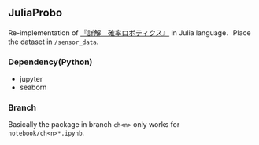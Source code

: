 ## JuliaProbo

Re-implementation of [『詳解　確率ロボティクス』](https://github.com/ryuichiueda/LNPR_BOOK_CODES) in Julia language．Place the dataset in `/sensor_data`.

### Dependency(Python)

- jupyter
- seaborn

### Branch

Basically the package in branch `ch<n>` only works for `notebook/ch<n>*.ipynb`.
